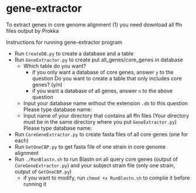 # gene-extractor

To extract genes in core genome alignment
    (1) you need download all ffn files output by Prokka

Instructions for running gene-extractor program
- Run `CreateDB.py` to create a database and a table
- Run `GeneExtractor.py` to create put all_genes/core_genes in database
    - Which table do you want?
        - if you only want a database of core genes, answer `y` to the question
            Do you want to create a table that only includes core genes? (y/n)
        - if you want a database of all genes, answer `n` to the above question
    - Input your database name without the extension `.db` to this question
        Please type database name:
    - Input name of your directory that contains all ffn files (Your directory must be in the same directory where you put `GeneExtractor.py`)
        Please type database name:
- Run `CoreGeneExtractor.py` to create fasta files of all core genes (one for each)
- Run `GetOneCBP.py` to get fasta file of one strain in core genome alignment
- Run `./RunBlastn.sh` to run Blastn on all query core genes (output of `CoreGeneExtractor.py`) and your subject strain file (only one strain, output of `GetOneCBP.py`)
    - if you want to modify, run `chmod +x RunBlastn.sh` to complie it before running it

    
